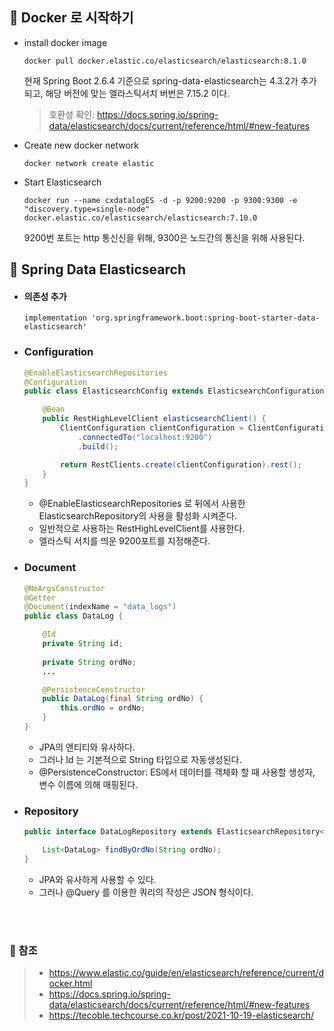 


## 🤔 Docker 로 시작하기

- install docker image
    ```
    docker pull docker.elastic.co/elasticsearch/elasticsearch:8.1.0
    ```
    현재 Spring Boot 2.6.4 기준으로 spring-data-elasticsearch는 4.3.2가 추가되고, 해당 버전에 맞는 엘라스틱서치 버번은 7.15.2 이다.
    > 호환성 확인: https://docs.spring.io/spring-data/elasticsearch/docs/current/reference/html/#new-features

- Create new docker network
    ```
    docker network create elastic
    ```

- Start Elasticsearch
    ```
    docker run --name cxdatalogES -d -p 9200:9200 -p 9300:9300 -e "discovery.type=single-node" docker.elastic.co/elasticsearch/elasticsearch:7.10.0
    ```
    9200번 포트는 http 통신신을 위해, 9300은 노드간의 통신을 위해 사용된다.    


## 🧐 Spring Data Elasticsearch

- #### 의존성 추가
    ```
    implementation 'org.springframework.boot:spring-boot-starter-data-elasticsearch'
    ```

- ### Configuration
    ```java
    @EnableElasticsearchRepositories
    @Configuration
    public class ElasticsearchConfig extends ElasticsearchConfigurationSupport {
    
        @Bean
        public RestHighLevelClient elasticsearchClient() {
            ClientConfiguration clientConfiguration = ClientConfiguration.builder()
                .connectedTo("localhost:9200")
                .build();
    
            return RestClients.create(clientConfiguration).rest();
        }
    }
    ```
    - @EnableElasticsearchRepositories 로 뒤에서 사용한 ElasticsearchRepository의 사용을 활성화 시켜준다.
    - 일반적으로 사용하는 RestHighLevelClient를 사용한다.
    - 엘라스틱 서치를 띄운 9200포트를 지정해준다.
    
- ### Document
    ```java
    @NoArgsConstructor
    @Getter
    @Document(indexName = "data_logs")
    public class DataLog {
    
        @Id
        private String id;
        
        private String ordNo;
        ...
    
        @PersistenceConstructor
        public DataLog(final String ordNo) {
            this.ordNo = ordNo;
        }
    }
    ```
    - JPA의 엔티티와 유사하다.
    - 그러나 Id 는 기본적으로 String 타입으로 자동생성된다.
    - @PersistenceConstructor: ES에서 데이터를 객체화 할 때 사용할 생성자, 변수 이름에 의해 매핑된다.
    
- ### Repository
    ```java
    public interface DataLogRepository extends ElasticsearchRepository<DataLog, String> {
    
        List<DataLog> findByOrdNo(String ordNo);
    }
    ```
    - JPA와 유사하게 사용할 수 있다.
    - 그러나 @Query 를 이용한 쿼리의 작성은 JSON 형식이다.



<br><br>
### 🔑 참조
> - https://www.elastic.co/guide/en/elasticsearch/reference/current/docker.html
> - https://docs.spring.io/spring-data/elasticsearch/docs/current/reference/html/#new-features
> - https://tecoble.techcourse.co.kr/post/2021-10-19-elasticsearch/
